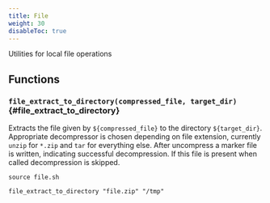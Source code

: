 ```yaml
---
title: File
weight: 30
disableToc: true
---
```


Utilities for local file operations

## Functions

### `file_extract_to_directory(compressed_file, target_dir)` {#file_extract_to_directory}

Extracts the file given by `${compressed_file}` to the directory `${target_dir}`. Appropriate decompressor is chosen depending on file extension, currently `unzip` for `*.zip` and `tar` for everything else. After uncompress a marker file is written, indicating successful decompression. If this file is present when called decompression is skipped.

```shell
source file.sh

file_extract_to_directory "file.zip" "/tmp"
```